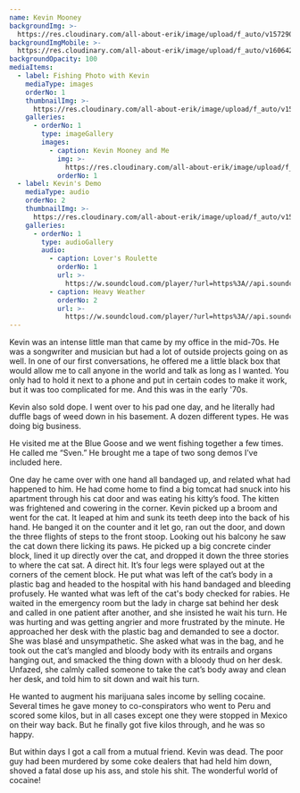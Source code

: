 ```yaml
---
name: Kevin Mooney
backgroundImg: >-
  https://res.cloudinary.com/all-about-erik/image/upload/f_auto/v1572906559/Musical%20Journey/Musical%20Friends/Friends/Kevin%20Mooney/Background_Thumbnails/KevinMooneyAndMe-background2_rgwd7q.jpg
backgroundImgMobile: >-
  https://res.cloudinary.com/all-about-erik/image/upload/f_auto/v1606429200/Musical%20Journey/Musical%20Friends/Friends/Kevin%20Mooney/Background_Thumbnails/Background_kevin_mooney_768x1024.jpg
backgroundOpacity: 100
mediaItems:
  - label: Fishing Photo with Kevin
    mediaType: images
    orderNo: 1
    thumbnailImg: >-
      https://res.cloudinary.com/all-about-erik/image/upload/f_auto/v1572906559/Musical%20Journey/Musical%20Friends/Friends/Kevin%20Mooney/Background_Thumbnails/Thumbnail_1_KevinMooney_icon_cscrom.jpg
    galleries:
      - orderNo: 1
        type: imageGallery  
        images:
          - caption: Kevin Mooney and Me
            img: >-
              https://res.cloudinary.com/all-about-erik/image/upload/f_auto/v1572906559/Musical%20Journey/Musical%20Friends/Friends/Kevin%20Mooney/1_Fishing%20Photos/KevinMooneyAndMe_luhykv.jpg
            orderNo: 1  
  - label: Kevin's Demo
    mediaType: audio
    orderNo: 2
    thumbnailImg: >-
      https://res.cloudinary.com/all-about-erik/image/upload/f_auto/v1572906559/Musical%20Journey/Musical%20Friends/Friends/Kevin%20Mooney/Background_Thumbnails/Thumbnail_2_sf_icon_sgsgny.jpg
    galleries:
      - orderNo: 1
        type: audioGallery
        audio:
          - caption: Lover's Roulette
            orderNo: 1
            url: >-
              https://w.soundcloud.com/player/?url=https%3A//api.soundcloud.com/tracks/910342297&&visual=true&hide_related=true&show_comments=false&show_reposts=false&show_teaser=false&sharing=false
          - caption: Heavy Weather
            orderNo: 2
            url: >-
              https://w.soundcloud.com/player/?url=https%3A//api.soundcloud.com/tracks/716273581%3Fsecret_token%3Ds-hzQzY&&visual=true
---
```

Kevin was an intense little man that came by my office in the mid-70s. He was a songwriter and musician but had a lot of outside projects going on as well. In one of our first conversations, he offered me a little black box that would allow me to call anyone in the world and talk as long as I wanted. You only had to hold it next to a phone and put in certain codes to make it work, but it was too complicated for me. And this was in the early '70s. 



Kevin also sold dope. I went over to his pad one day, and he literally had duffle bags of weed down in his basement. A dozen different types. He was doing big business. 



He visited me at the Blue Goose and we went fishing together a few times. He called me “Sven.” He brought me a tape of two song demos I’ve included here. 



One day he came over with one hand all bandaged up, and related what had happened to him. He had come home to find a big tomcat had snuck into his apartment through his cat door and was eating his kitty’s food. The kitten was frightened and cowering in the corner. Kevin picked up a broom and went for the cat. It leaped at him and sunk its teeth deep into the back of his hand. He banged it on the counter and it let go, ran out the door, and down the three flights of steps to the front stoop. Looking out his balcony he saw the cat down there licking its paws. He picked up a big concrete cinder block, lined it up directly over the cat, and dropped it down the three stories to where the cat sat. A direct hit. It’s four legs were splayed out at the corners of the cement block. He put what was left of the cat’s body in a plastic bag and headed to the hospital with his hand bandaged and bleeding profusely. He wanted what was left of the cat's body checked for rabies. He waited in the emergency room but the lady in charge sat behind her desk and called in one patient after another, and she insisted he wait his turn. He was hurting and was getting angrier and more frustrated by the minute. He approached her desk with the plastic bag and demanded to see a doctor. She was blasé and unsympathetic. She asked what was in the bag, and he took out the cat’s mangled and bloody body with its entrails and organs hanging out, and smacked the thing down with a bloody thud on her desk. Unfazed, she calmly called someone to take the cat’s body away and clean her desk, and told him to sit down and wait his turn. 



He wanted to augment his marijuana sales income by selling cocaine. Several times he gave money to co-conspirators who went to Peru and scored some kilos, but in all cases except one they were stopped in Mexico on their way back. But he finally got five kilos through, and he was so happy. 



But within days I got a call from a mutual friend. Kevin was dead. The poor guy had been murdered by some coke dealers that had held him down, shoved a fatal dose up his ass, and stole his shit. The wonderful world of cocaine!
